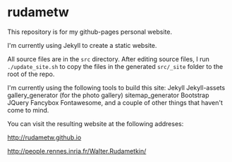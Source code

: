 rudametw
========

This repository is for my github-pages personal website.

I'm currently using Jekyll to create a static website.

All source files are in the `src` directory. After editing source files, I run `./update_site.sh` to copy the files in the generated `src/_site` folder to the root of the repo.

I'm currently using the following tools to build this site:
Jekyll
Jekyll-assets
gallery_generator (for the photo gallery)
sitemap_generator
Bootstrap
JQuery
Fancybox
Fontawesome,
and a couple of other things that haven't come to mind.

You can visit the resulting website at the following addreses:

http://rudametw.github.io

http://people.rennes.inria.fr/Walter.Rudametkin/

